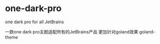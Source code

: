 # one-dark-pro
one dark pro for all JetBrains

一款one dark pro主题适配所有的JetBrains产品 更加针对goland效果 goland-theme
